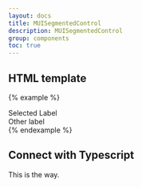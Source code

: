 ```yaml
---
layout: docs
title: MUISegmentedControl
description: MUISegmentedControl
group: components
toc: true
---
```


## HTML template

{% example %}
<div class="mui-segmented-control">
    <div class="mui-segmented-button selected">
        <span class="mui-segmented-label">Selected Label</span>
    </div>
    <div class="mui-segmented-button">
        <span class="mui-segmented-label">Other label</span>
    </div>
</div>
{% endexample %}


## Connect with Typescript

This is the way.